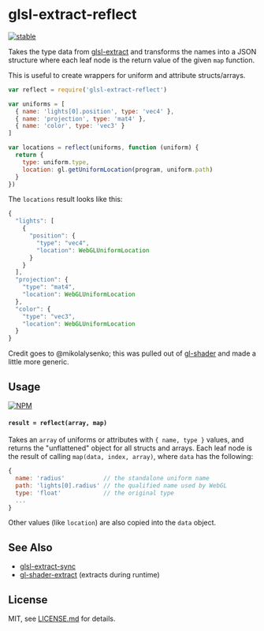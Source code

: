 # glsl-extract-reflect

[![stable](http://badges.github.io/stability-badges/dist/stable.svg)](http://github.com/badges/stability-badges)

Takes the type data from [glsl-extract](https://www.npmjs.com/package/glsl-extract) and transforms the names into a JSON structure where each leaf node is the return value of the given `map` function.

This is useful to create wrappers for uniform and attribute structs/arrays.

```js
var reflect = require('glsl-extract-reflect')

var uniforms = [
  { name: 'lights[0].position', type: 'vec4' },
  { name: 'projection', type: 'mat4' },
  { name: 'color', type: 'vec3' }
]

var locations = reflect(uniforms, function (uniform) {
  return {
    type: uniform.type,
    location: gl.getUniformLocation(program, uniform.path)
  }
})
```

The `locations` result looks like this:

```js
{
  "lights": [
    {
      "position": {
        "type": "vec4",
        "location": WebGLUniformLocation
      }
    }
  ],
  "projection": {
    "type": "mat4",
    "location": WebGLUniformLocation
  },
  "color": {
    "type": "vec3",
    "location": WebGLUniformLocation
  }
}
```

Credit goes to @mikolalysenko; this was pulled out of [gl-shader](https://github.com/stackgl/gl-shader) and made a little more generic.

## Usage

[![NPM](https://nodei.co/npm/glsl-extract-reflect.png)](https://www.npmjs.com/package/glsl-extract-reflect)

#### `result = reflect(array, map)`

Takes an `array` of uniforms or attributes with `{ name, type }` values, and returns the "unflattened" object for all structs and arrays. Each leaf node is the result of calling `map(data, index, array)`, where `data` has the following:

```js
{
  name: 'radius'           // the standalone uniform name
  path: 'lights[0].radius' // the qualified name used by WebGL
  type: 'float'            // the original type
  ...
}
```

Other values (like `location`) are also copied into the `data` object.

## See Also

- [glsl-extract-sync](https://www.npmjs.com/package/glsl-extract-sync)
- [gl-shader-extract](https://www.npmjs.com/package/gl-shader-extract) (extracts during runtime)

## License

MIT, see [LICENSE.md](http://github.com/mattdesl/glsl-extract-reflect/blob/master/LICENSE.md) for details.
